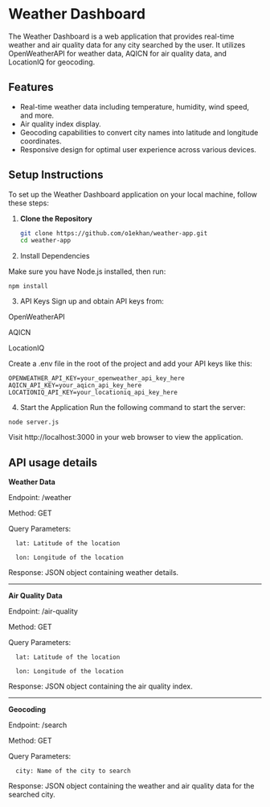# Weather Dashboard

The Weather Dashboard is a web application that provides real-time weather and air quality data for any city searched by the user. It utilizes OpenWeatherAPI for weather data, AQICN for air quality data, and LocationIQ for geocoding.

## Features

- Real-time weather data including temperature, humidity, wind speed, and more.
- Air quality index display.
- Geocoding capabilities to convert city names into latitude and longitude coordinates.
- Responsive design for optimal user experience across various devices.

## Setup Instructions

To set up the Weather Dashboard application on your local machine, follow these steps:

1. **Clone the Repository**

   ```sh
   git clone https://github.com/o1ekhan/weather-app.git
   cd weather-app
   
2. Install Dependencies

Make sure you have Node.js installed, then run:
```
npm install
```

3. API Keys
Sign up and obtain API keys from:

OpenWeatherAPI

AQICN

LocationIQ

Create a .env file in the root of the project and add your API keys like this:
```
OPENWEATHER_API_KEY=your_openweather_api_key_here
AQICN_API_KEY=your_aqicn_api_key_here
LOCATIONIQ_API_KEY=your_locationiq_api_key_here
```

4. Start the Application
Run the following command to start the server:
```
node server.js
```
Visit http://localhost:3000 in your web browser to view the application.

## API usage details
**Weather Data**

Endpoint: /weather

Method: GET

Query Parameters:

      lat: Latitude of the location

      lon: Longitude of the location

Response: JSON object containing weather details.

---------------------------------------------------------------------------------------------------------------

**Air Quality Data**

Endpoint: /air-quality

Method: GET

Query Parameters:

      lat: Latitude of the location

      lon: Longitude of the location

Response: JSON object containing the air quality index.

---------------------------------------------------------------------------------------------------------------

**Geocoding**

Endpoint: /search

Method: GET

Query Parameters:

      city: Name of the city to search

Response: JSON object containing the weather and air quality data for the searched city.
